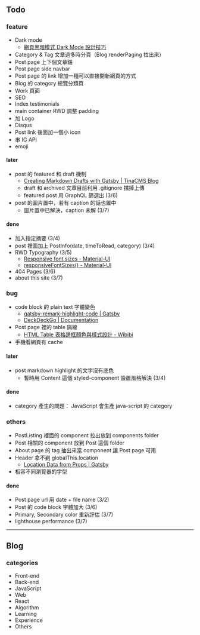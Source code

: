 ## Todo

### feature

- Dark mode
  - [網頁黑暗模式 Dark Mode 設計技巧](https://jason-memo.dev/posts/dark-mode-tips/)
- Category & Tag 文章過多時分頁（Blog renderPaging 拉出來）
- Post page 上下個文章鈕
- Post page side navbar
- Post page 的 link 增加一種可以直接開新網頁的方式
- Blog 的 category 總覽分類頁
- Work 頁面
- SEO
- Index testimonials
- main container RWD 調整 padding
- 加 Logo
- Disqus
- Post link 後面加一個小 icon
- 串 IG API
- emoji

#### later

- post 的 featured 和 draft 機制
  - [Creating Markdown Drafts with Gatsby | TinaCMS Blog](https://tina.io/blog/creating-markdown-drafts/)
  - draft 和 archived 文章目前利用 .gitignore 擋掉上傳
  - featured post 用 GraphQL 篩選出 (3/6)
- post 的圖片置中，若有 caption 的話也置中
  - 圖片置中已解決，caption 未解 (3/7)

#### done

- 加入指定摘要 (3/4)
- post 裡面加上 PostInfo(date, timeToRead, category) (3/4)
- RWD Typography (3/5)
  - [Responsive font sizes - Material-UI](https://material-ui.com/customization/typography/#responsive-font-sizes)
  - [responsiveFontSizes() - Material-UI](https://material-ui.com/customization/theming/#responsivefontsizes-theme-options-theme)
- 404 Pages (3/6)
- about this site (3/7)

### bug

- code block 的 plain text 字體變色
  - [gatsby-remark-highlight-code | Gatsby](https://www.gatsbyjs.com/plugins/gatsby-remark-highlight-code/)
  - [DeckDeckGo | Documentation](https://docs.deckdeckgo.com/components/code/)
- Post page 裡的 table 隔線
  - [HTML Table 表格邊框顏色與樣式設計 - Wibibi](https://www.wibibi.com/info.php?tid=441)
- 手機看網頁有 cache

#### later

- post markdown highlight 的文字沒有底色
  - 暫時用 Content 這個 styled-component 設置風格解決 (3/4)

#### done

- category 產生的問題： JavaScript 會生產 java-script 的 category

### others

- PostListing 裡面的 component 拉出放到 components folder
- Post 相關的 component 放到 Post 這個 folder
- About page 的 tag 抽出來當 component 讓 Post page 可用
- Header 拿不到 globalThis.location
  - [Location Data from Props | Gatsby](https://www.gatsbyjs.com/docs/location-data-from-props/)
- 相容不同瀏覽器的字型

#### done

- Post page url 用 date + file name (3/2)
- Post 的 code block 字體加大 (3/6)
- Primary, Secondary color 重新評估 (3/7)
- lighthouse performance (3/7)

---

## Blog

### categories

- Front-end
- Back-end
- JavaScript
- Web
- React
- Algorithm
- Learning
- Experience
- Others
